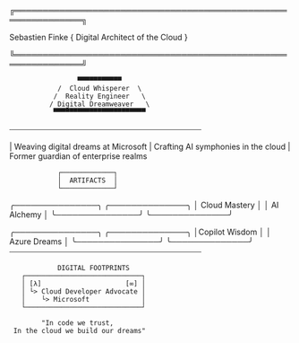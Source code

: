 ╔══════════════════════════════════════════════════════════════╗

Sebastien Finke
{ Digital Architect of the Cloud }

╚══════════════════════════════════════════════════════════════╝

                     ▀▀▀▀▀▀▀▀▀▀▀
                /  Cloud Whisperer  \
               /  Reality Engineer   \
              / Digital Dreamweaver   \
               ▀▀▀▀▀▀▀▀▀▀▀▀▀▀▀▀▀▀▀▀▀▀▀
⎯⎯⎯⎯⎯⎯⎯⎯⎯⎯⎯⎯⎯⎯⎯⎯⎯⎯⎯⎯⎯⎯⎯⎯⎯⎯⎯⎯⎯⎯⎯⎯⎯⎯⎯⎯⎯⎯⎯⎯⎯⎯⎯⎯⎯⎯⎯⎯⎯

| Weaving digital dreams at Microsoft
| Crafting AI symphonies in the cloud
| Former guardian of enterprise realms

                ┌─────────────┐
                │  ARTIFACTS  │
                └─────────────┘

 ╭───────────────╮      ╭──────────────╮
 │ Cloud Mastery │      │  AI Alchemy  │
 ╰───────────────╯      ╰──────────────╯
 
 ╭───────────────╮      ╭──────────────╮
 │Copilot Wisdom │      │ Azure Dreams │
 ╰───────────────╯      ╰──────────────╯
⎯⎯⎯⎯⎯⎯⎯⎯⎯⎯⎯⎯⎯⎯⎯⎯⎯⎯⎯⎯⎯⎯⎯⎯⎯⎯⎯⎯⎯⎯⎯⎯⎯⎯⎯⎯⎯⎯⎯⎯⎯⎯⎯⎯⎯⎯⎯⎯⎯

                DIGITAL FOOTPRINTS
       ┌─────────────────────────────┐
       │ [λ]                     [∞] │
       │ └> Cloud Developer Advocate │
       │    └> Microsoft             │
       └─────────────────────────────┘

            "In code we trust,
     In the cloud we build our dreams"
